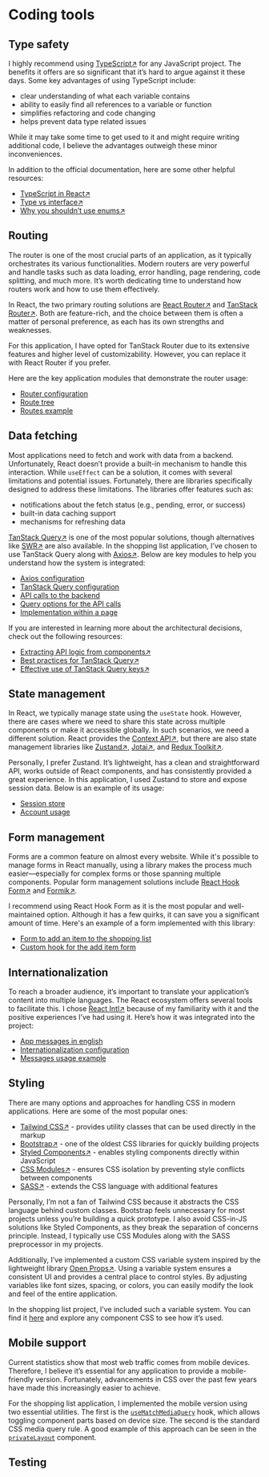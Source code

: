 # Coding tools

## Type safety

I highly recommend using [TypeScript↗](https://www.typescriptlang.org/) for any JavaScript project. The benefits it offers are so significant that it’s hard to argue against it these days. Some key advantages of using TypeScript include:

- clear understanding of what each variable contains
- ability to easily find all references to a variable or function
- simplifies refactoring and code changing
- helps prevent data type related issues

While it may take some time to get used to it and might require writing additional code, I believe the advantages outweigh these minor inconveniences.

In addition to the official documentation, here are some other helpful resources:

- [TypeScript in React↗](https://www.youtube.com/watch?v=TPACABQTHvM)
- [Type vs interface↗](https://www.youtube.com/watch?v=Idf0zh9f3qQ)
- [Why you shouldn’t use enums↗](https://www.youtube.com/watch?v=3aUHskjF7pc)

## Routing

The router is one of the most crucial parts of an application, as it typically orchestrates its various functionalities. Modern routers are very powerful and handle tasks such as data loading, error handling, page rendering, code splitting, and much more. It’s worth dedicating time to understand how routers work and how to use them effectively.

In React, the two primary routing solutions are [React Router↗](https://reactrouter.com/) and [TanStack Router↗](https://tanstack.com/router/latest). Both are feature-rich, and the choice between them is often a matter of personal preference, as each has its own strengths and weaknesses.

For this application, I have opted for TanStack Router due to its extensive features and higher level of customizability. However, you can replace it with React Router if you prefer.

Here are the key application modules that demonstrate the router usage:

- [Router configuration](../src/router/routerProvider.tsx)
- [Route tree](../src/router/routesConfig.tsx)
- [Routes example](../src/features/shoppingLists/index.tsx)

## Data fetching

Most applications need to fetch and work with data from a backend. Unfortunately, React doesn’t provide a built-in mechanism to handle this interaction. While `useEffect` can be a solution, it comes with several limitations and potential issues. Fortunately, there are libraries specifically designed to address these limitations. The libraries offer features such as:

- notifications about the fetch status (e.g., pending, error, or success)
- built-in data caching support
- mechanisms for refreshing data

[TanStack Query↗](https://tanstack.com/query/latest) is one of the most popular solutions, though alternatives like [SWR↗](https://swr.vercel.app/) are also available. In the shopping list application, I’ve chosen to use TanStack Query along with [Axios↗](https://axios-http.com/docs/intro). Below are key modules to help you understand how the system is integrated:

- [Axios configuration](../src/api/axiosProvider.ts)
- [TanStack Query configuration](../src/api/queryProvider.tsx)
- [API calls to the backend](../src/features/shoppingLists/api/shoppingListsApi.ts)
- [Query options for the API calls](../src/features/shoppingLists/api/shoppingListsQueries.ts)
- [Implementation within a page](../src/features/shoppingLists/pages/shoppingListsPage.tsx)

If you are interested in learning more about the architectural decisions, check out the following resources:

- [Extracting API logic from components↗](https://profy.dev/article/react-architecture-api-layer)
- [Best practices for TanStack Query↗](https://www.reddit.com/r/reactjs/comments/18z3nsi/comment/kgfz6uz/?utm_source=share&utm_medium=web3x&utm_name=web3xcss&utm_term=1&rdt=51317)
- [Effective use of TanStack Query keys↗](https://tkdodo.eu/blog/effective-react-query-keys)

## State management

In React, we typically manage state using the `useState` hook. However, there are cases where we need to share this state across multiple components or make it accessible globally. In such scenarios, we need a different solution. React provides the [Context API↗](https://react.dev/reference/react/createContext), but there are also state management libraries like [Zustand↗](https://github.com/pmndrs/zustand), [Jotai↗](https://jotai.org/), and [Redux Toolkit↗](https://redux-toolkit.js.org/).

Personally, I prefer Zustand. It’s lightweight, has a clean and straightforward API, works outside of React components, and has consistently provided a great experience. In this application, I used Zustand to store and expose session data. Below is an example of its usage:

- [Session store](../src/stores/sessionStore/sessionStore.ts)
- [Account usage](../src/features/bootstrap/components/privateLayout/toolbar/profileDropdown.tsx)

## Form management

Forms are a common feature on almost every website. While it's possible to manage forms in React manually, using a library makes the process much easier—especially for complex forms or those spanning multiple components. Popular form management solutions include [React Hook Form↗](https://react-hook-form.com/) and [Formik↗](https://formik.org/).

I recommend using React Hook Form as it is the most popular and well-maintained option. Although it has a few quirks, it can save you a significant amount of time. Here's an example of a form implemented with this library:

- [Form to add an item to the shopping list](../src/features/shoppingLists/components/shoppingListView/itemsCard/addItemForm/addItemForm.tsx)
- [Custom hook for the add item form](../src/features/shoppingLists/components/shoppingListView/itemsCard/addItemForm/useAddItemForm.ts)

## Internationalization

To reach a broader audience, it’s important to translate your application’s content into multiple languages. The React ecosystem offers several tools to facilitate this. I chose [React Intl↗](https://formatjs.github.io/) because of my familiarity with it and the positive experiences I’ve had using it. Here’s how it was integrated into the project:

- [App messages in english](../src/assets/i18n/i18n-en_US.json)
- [Internationalization configuration](../src/i18n/i18nProvider.tsx)
- [Messages usage example](../src/features/shoppingLists/components/shoppingListView/itemsCard/itemsStatsView/itemsStatsView.tsx)

## Styling

There are many options and approaches for handling CSS in modern applications. Here are some of the most popular ones:

- [Tailwind CSS↗](https://tailwindcss.com/) - provides utility classes that can be used directly in the markup
- [Bootstrap↗](https://getbootstrap.com/) - one of the oldest CSS libraries for quickly building projects
- [Styled Components↗](https://styled-components.com/) - enables styling components directly within JavaScript
- [CSS Modules↗](https://github.com/css-modules/css-modules) - ensures CSS isolation by preventing style conflicts between components
- [SASS↗](https://sass-lang.com/) - extends the CSS language with additional features

Personally, I’m not a fan of Tailwind CSS because it abstracts the CSS language behind custom classes. Bootstrap feels unnecessary for most projects unless you’re building a quick prototype. I also avoid CSS-in-JS solutions like Styled Components, as they break the separation of concerns principle. Instead, I typically use CSS Modules along with the SASS preprocessor in my projects.

Additionally, I’ve implemented a custom CSS variable system inspired by the lightweight library [Open Props↗](https://open-props.style/). Using a variable system ensures a consistent UI and provides a central place to control styles. By adjusting variables like font sizes, spacing, or colors, you can easily modify the look and feel of the entire application.

In the shopping list project, I’ve included such a variable system. You can find it [here](../src/styles/varSystem) and explore any component CSS to see how it’s used.

## Mobile support

Current statistics show that most web traffic comes from mobile devices. Therefore, I believe it’s essential for any application to provide a mobile-friendly version. Fortunately, advancements in CSS over the past few years have made this increasingly easier to achieve.

For the shopping list application, I implemented the mobile version using two essential utilities. The first is the [`useMatchMediaQuery`](../src/hooks/useMatchMediaQuery.ts) hook, which allows toggling component parts based on device size. The second is the standard CSS media query rule. A good example of this approach can be seen in the [`privateLayout`](../src/features/bootstrap/components/privateLayout/privateLayout.tsx) component.

## Testing
